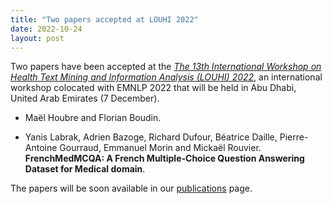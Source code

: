 ```yaml
---
title: "Two papers accepted at LOUHI 2022"
date: 2022-10-24
layout: post
---
```


Two papers have been accepted at the *[The 13th International Workshop 
on Health Text Mining and Information Analysis (LOUHI) 2022]([https://taln2022.univ-avignon.fr/](https://louhi2022.fbk.eu/))*, an international workshop colocated with EMNLP 2022 that will be held in Abu Dhabi, United Arab Emirates (7 December).


- Maël Houbre and Florian Boudin.

- Yanis Labrak, Adrien Bazoge, Richard Dufour, Béatrice Daille, Pierre-Antoine Gourraud, Emmanuel Morin and Mickaël Rouvier.
  **FrenchMedMCQA: A French Multiple-Choice Question Answering Dataset for Medical domain**.


The papers will be soon available in our [publications](/publications.html) page.
